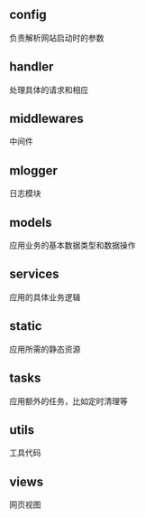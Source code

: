 
## config

负责解析网站启动时的参数

## handler

处理具体的请求和相应

## middlewares

中间件

## mlogger

日志模块

## models

应用业务的基本数据类型和数据操作

## services

应用的具体业务逻辑

## static

应用所需的静态资源

## tasks

应用额外的任务，比如定时清理等

## utils

工具代码

## views

网页视图